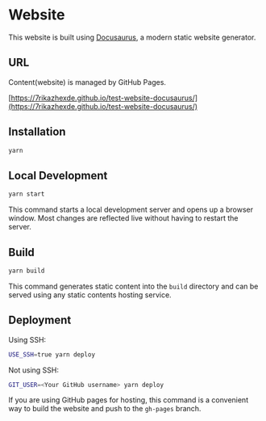 # Website

This website is built using [Docusaurus](https://docusaurus.io/), a modern static website generator.

## URL

Content(website) is managed by GitHub Pages.

[https://7rikazhexde.github.io/test-website-docusaurus/](https://7rikazhexde.github.io/test-website-docusaurus/)

## Installation

```bash
yarn
```

## Local Development

```bash
yarn start
```

This command starts a local development server and opens up a browser window. Most changes are reflected live without having to restart the server.

## Build

```bash
yarn build
```

This command generates static content into the `build` directory and can be served using any static contents hosting service.

## Deployment

Using SSH:

```bash
USE_SSH=true yarn deploy
```

Not using SSH:

```bash
GIT_USER=<Your GitHub username> yarn deploy
```

If you are using GitHub pages for hosting, this command is a convenient way to build the website and push to the `gh-pages` branch.
